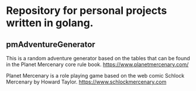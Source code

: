 Repository for personal projects written in golang.
=======
## pmAdventureGenerator

This is a random adventure generator based on the tables that can be found in the Planet Mercenary core rule book.
https://www.planetmercenary.com/

Planet Mercenary is a role playing game based on the web comic Schlock Mercenary by Howard Taylor.
https://www.schlockmercenary.com

